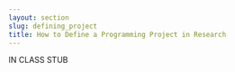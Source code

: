 ```yaml
---
layout: section
slug: defining_project
title: How to Define a Programming Project in Research
---
```


IN CLASS STUB
